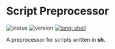 # Script Preprocessor #

![status][status-img]
![version][version-img]
[![lang: shell][lang-shell-img]][lang-shell-link]

A preprocessor for scripts written in **sh**.

<!-- Shields -->

[status-img]: https://img.shields.io/badge/dynamic/json.svg?label=status&url=http%3A%2F%2Fspeziil.ddns.net%2Frepos%2Fspp.json&query=%24.status&colorB=brightgreen
[version-img]: https://img.shields.io/badge/dynamic/json.svg?label=version&url=http%3A%2F%2Fspeziil.ddns.net%2Frepos%2Fspp.json&query=%24.version&colorB=blue
[lang-shell-img]: http://speziil.ddns.net/shields/lang/shell/sh.svg

[version-link]: https://github.com/SpEZiiL/spp/releases/latest
[lang-shell-link]: http://speziil.ddns.net/shields/lang/shell/sh.html
